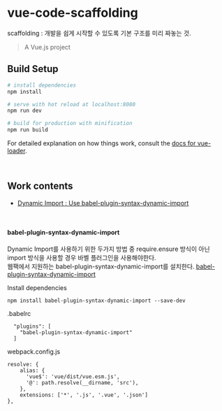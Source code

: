 # vue-code-scaffolding

scaffolding : 개발을 쉽게 시작할 수 있도록 기본 구조를 미리 짜놓는 것. 

> A Vue.js project

## Build Setup

``` bash
# install dependencies
npm install

# serve with hot reload at localhost:8080
npm run dev

# build for production with minification
npm run build
```

For detailed explanation on how things work, consult the [docs for vue-loader](http://vuejs.github.io/vue-loader).

<br>

## Work contents
- [Dynamic Import : Use babel-plugin-syntax-dynamic-import](#babel-plugin-syntax-dynamic-import)

<br>

#### babel-plugin-syntax-dynamic-import
Dynamic Import를 사용하기 위한 두가지 방법 중 require.ensure 방식이 아닌 import 방식을 사용할 경우 바벨 플러그인을 사용해야한다.   
웹팩에서 지원하는 babel-plugin-syntax-dynamic-import를 설치한다.
[babel-plugin-syntax-dynamic-import](https://babeljs.io/docs/en/babel-plugin-syntax-dynamic-import/#installation)   

Install dependencies
```
npm install babel-plugin-syntax-dynamic-import --save-dev
```

.babelrc       
```
  "plugins": [
    "babel-plugin-syntax-dynamic-import"
  ]
```

webpack.config.js
```
resolve: {
    alias: {
      'vue$': 'vue/dist/vue.esm.js',
      '@': path.resolve(__dirname, 'src'),
    },
    extensions: ['*', '.js', '.vue', '.json']
},
```

